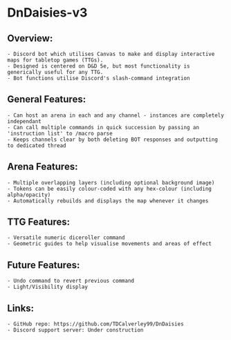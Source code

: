 # DnDaisies-v3

## Overview:
	- Discord bot which utilises Canvas to make and display interactive maps for tabletop games (TTGs).
	- Designed is centered on D&D 5e, but most functionality is generically useful for any TTG.
	- Bot functions utilise Discord's slash-command integration

## General Features:
	- Can host an arena in each and any channel - instances are completely independant
	- Can call multiple commands in quick succession by passing an 'instruction list' to /macro parse
	- Keeps channels clear by both deleting BOT responses and outputting to dedicated thread

## Arena Features:
	- Multiple overlapping layers (including optional background image)
	- Tokens can be easily colour-coded with any hex-colour (including alpha/opacity)
	- Automatically rebuilds and displays the map whenever it changes

## TTG Features:
	- Versatile numeric diceroller command
	- Geometric guides to help visualise movements and areas of effect

## Future Features:
	- Undo command to revert previous command
	- Light/Visibility display

## Links:
	- GitHub repo: https://github.com/TDCalverley99/DnDaisies
	- Discord support server: Under construction

